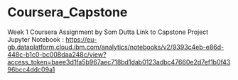 # Coursera_Capstone
Week 1 Coursera Assignment by Som Dutta
Link to Capstone Project Jupyter Notebook : https://eu-gb.dataplatform.cloud.ibm.com/analytics/notebooks/v2/9393c4eb-e86d-448c-b1c0-bc008daa248c/view?access_token=baee3d1fa5b967aec718bd1dab0123adbc47660e2d7ef1b0f4396bcc4ddc09a1
